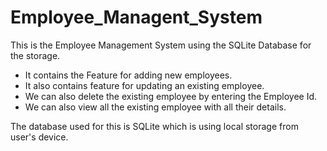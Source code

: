 # Employee_Managent_System
This is the Employee Management System using the SQLite Database for the storage.

* It contains the Feature for adding new employees.
* It also contains feature for updating an existing employee.
* We can also delete the existing employee by entering the Employee Id.
* We can also view all the existing employee with all their details.

The database used for this is SQLite which is using local storage from user's device.
